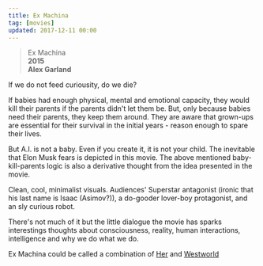 ```yaml
---
title: Ex Machina
tag: [movies]
updated: 2017-12-11 00:00
---
```


> Ex Machina  
> **2015**  
> **Alex Garland**

If we do not feed curiousity, do we die?

If babies had enough physical, mental and emotional capacity, they would kill their parents if the parents didn't let them be. But, only because babies need their parents, they keep them around. They are aware that grown-ups are essential for their survival in the initial years - reason enough to spare their lives.

But A.I. is not a baby. Even if you create it, it is not your child. The inevitable that Elon Musk fears is depicted in this movie. The above mentioned baby-kill-parents logic is also a derivative thought from the idea presented in the movie.

Clean, cool, minimalist visuals. Audiences' Superstar antagonist (ironic that his last name is Isaac (Asimov?)), a do-gooder lover-boy protagonist, and an sly curious robot.

There's not much of it but the little dialogue the movie has sparks interestings thoughts about consciousness, reality, human interactions, intelligence and why we do what we do.

Ex Machina could be called a combination of [Her](http://www.imdb.com/title/tt1798709/) and [Westworld](http://www.imdb.com/title/tt0475784/)

